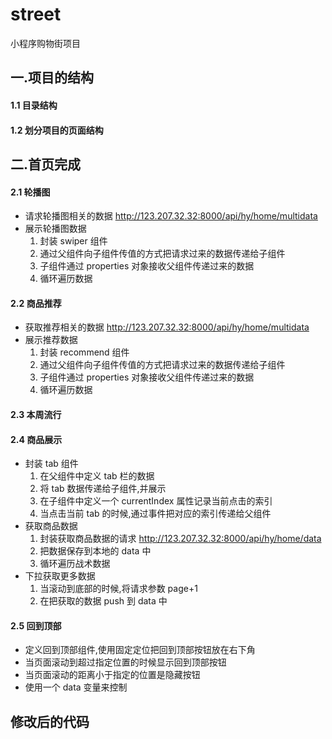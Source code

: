 # street

小程序购物街项目

## 一.项目的结构

#### 1.1 目录结构

#### 1.2 划分项目的页面结构

## 二.首页完成

#### 2.1 轮播图

- 请求轮播图相关的数据 http://123.207.32.32:8000/api/hy/home/multidata
- 展示轮播图数据
  1. 封装 swiper 组件
  2. 通过父组件向子组件传值的方式把请求过来的数据传递给子组件
  3. 子组件通过 properties 对象接收父组件传递过来的数据
  4. 循环遍历数据

#### 2.2 商品推荐

- 获取推荐相关的数据 http://123.207.32.32:8000/api/hy/home/multidata
- 展示推荐数据
  1. 封装 recommend 组件
  2. 通过父组件向子组件传值的方式把请求过来的数据传递给子组件
  3. 子组件通过 properties 对象接收父组件传递过来的数据
  4. 循环遍历数据

#### 2.3 本周流行

#### 2.4 商品展示

- 封装 tab 组件
  1. 在父组件中定义 tab 栏的数据
  2. 将 tab 数据传递给子组件,并展示
  3. 在子组件中定义一个 currentIndex 属性记录当前点击的索引
  4. 当点击当前 tab 的时候,通过事件把对应的索引传递给父组件
- 获取商品数据
  1. 封装获取商品数据的请求 http://123.207.32.32:8000/api/hy/home/data
  2. 把数据保存到本地的 data 中
  3. 循环遍历战术数据
- 下拉获取更多数据
  1. 当滚动到底部的时候,将请求参数 page+1
  2. 在把获取的数据 push 到 data 中

#### 2.5 回到顶部

- 定义回到顶部组件,使用固定定位把回到顶部按钮放在右下角
- 当页面滚动到超过指定位置的时候显示回到顶部按钮
- 当页面滚动的距离小于指定的位置是隐藏按钮
- 使用一个 data 变量来控制

## 修改后的代码
